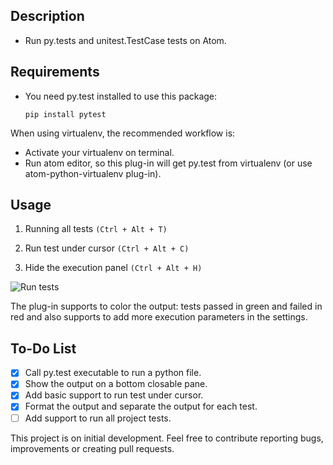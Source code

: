 ## Description

* Run py.tests and unitest.TestCase tests on Atom. 

## Requirements

* You need py.test installed to use this package:

    ```
    pip install pytest
    ```

When using virtualenv, the recommended workflow is:

* Activate your virtualenv on terminal.
* Run atom editor, so this plug-in will get py.test from virtualenv (or use atom-python-virtualenv plug-in).

## Usage

1) Running all tests ```(Ctrl + Alt + T)```

2) Run test under cursor ```(Ctrl + Alt + C)```

3) Hide the execution panel ```(Ctrl + Alt + H)```

![Run tests](https://cloud.githubusercontent.com/assets/1611808/14330216/ea1891e0-fc15-11e5-8190-696152c77c64.gif)

The plug-in supports to color the output: tests passed in green and failed in red and also supports to add more execution parameters in the settings.

## To-Do List

- [x] Call py.test executable to run a python file.
- [x] Show the output on a bottom closable pane.
- [x] Add basic support to run test under cursor.
- [x] Format the output and separate the output for each test.
- [ ] Add support to run all project tests.

This project is on initial development. Feel free to contribute reporting bugs, improvements or creating pull requests.
